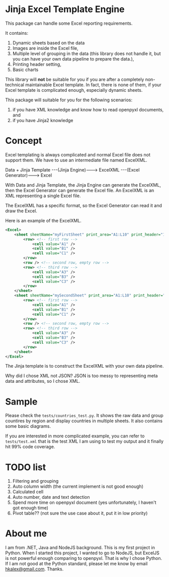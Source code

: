 # Jinja Excel Template Engine

This package can handle some Excel reporting requirements.

It contains:

1. Dynamic sheets based on the data
2. Images are inside the Excel file,
3. Multiple level of grouping in the data (this library does not handle it, but you can have your own data pipeline to prepare the data.),
4. Printing header setting,
5. Basic charts


This library will **not** be suitable for you if you are after a completely non-technical maintainable Excel template. In fact, there is none of them, if your Excel template is complicated enough, especially dynamic sheets.


This package will suitable for you for the following scenarios:
1. if you have XML knowledge and know how to read openpyxl documents, and
1. if you have Jinja2 knowledge



# Concept
Excel templating is always complicated and normal Excel file does not support them. We have to use an intermediate file named ExcelXML.

Data + Jinja Template ---(Jinja Engine)---> ExcelXML ---(Excel Generator)---> Excel

With Data and Jinja Template, the Jinja Engine can generate the ExcelXML, then the Excel Generator can generate the Excel file. An ExcelXML is an XML representing a single Excel file.

The ExcelXML has a specific format, so the Excel Generator can read it and draw the Excel.

Here is an example of the ExcelXML.

```xml
<Excel>
    <sheet sheetName="myFirstSheet" print_area="A1:L10" print_header="1:3">
        <row> <!-- first row -->
            <cell value="A1" />
            <cell value="B1" />
            <cell value="C1" />
        </row>
        <row /> <!-- second row, empty row -->
        <row> <!-- third row -->
            <cell value="A3" />
            <cell value="B3" />
            <cell value="C3" />
        </row>
    </sheet>
    <sheet sheetName="mySecondSheet" print_area="A1:L10" print_header="1:3">
        <row> <!-- first row -->
            <cell value="A1" />
            <cell value="B1" />
            <cell value="C1" />
        </row>
        <row /> <!-- second row, empty row -->
        <row> <!-- third row -->
            <cell value="A3" />
            <cell value="B3" />
            <cell value="C3" />
        </row>
    </sheet>
</Excel>
```

The Jinja template is to construct the ExcelXML with your own data pipeline.

Why did I chose XML not JSON? JSON is too messy to representing meta data and attributes, so I chose XML.


# Sample
Please check the `tests/countries_test.py`. It shows the raw data and group countires by region and display countries in multiple sheets. It also contains some basic diagrams.

If you are interested in more complicated example, you can refer to `tests/test.xml` that is the test XML I am using to test my output and it finally hit 99% code coverage.


# TODO list
1. Filtering and grouping
1. Auto column width (the current implement is not good enough)
1. Calculated cell
1. Auto number, date and text detection
1. Spend more time on openpyxl document (yes unfortunately, I haven't got enough time)
1. Pivot table?? (not sure the use case about it, put it in low priority)


# About me
I am from .NET, Java and NodeJS background. This is my first project in Python. When I started this project, I wanted to go to NodeJS, but ExcelJS is not powerful enough comparing to openpyxl. That is why I chose Python. If I am not good at the Python standard, please let me know by email hkalex@gmail.com. Thanks.
